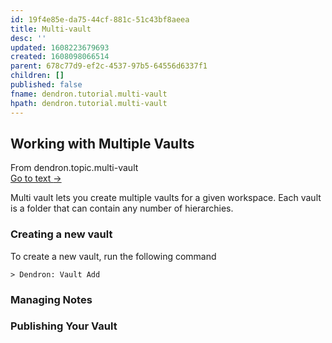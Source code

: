 ```yaml
---
id: 19f4e85e-da75-44cf-881c-51c43bf8aeea
title: Multi-vault
desc: ''
updated: 1608223679693
created: 1608098066514
parent: 678c77d9-ef2c-4537-97b5-64556d6337f1
children: []
published: false
fname: dendron.tutorial.multi-vault
hpath: dendron.tutorial.multi-vault
---
```

## Working with Multiple Vaults



<div class="portal-container">
<div class="portal-head">
<div class="portal-backlink" >
<div class="portal-title">From <span class="portal-text-title">dendron.topic.multi-vault</span></div>
<a href="24b176f1-685d-44e1-a1b0-1704b1a92ca0.html" class="portal-arrow">Go to text <span class="right-arrow">→</span></a>
</div>
</div>
<div id="portal-parent-anchor" class="portal-parent" markdown="1">
<div class="portal-parent-fader-top"></div>
<div class="portal-parent-fader-bottom"></div>        
  

Multi vault lets you create multiple vaults for a given workspace. Each vault is a folder that can contain any number of hierarchies. 



</div>    
</div>


### Creating a new vault

To create a new vault, run the following command

```
> Dendron: Vault Add
```

### Managing Notes

### Publishing Your Vault

